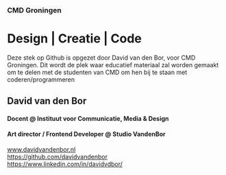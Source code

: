 ### CMD Groningen
# Design | Creatie | Code

Deze stek op Github is opgezet door David van den Bor, voor CMD Groningen. 
Dit wordt de plek waar educatief materiaal zal worden gemaakt om te delen met de studenten van CMD om hen bij te staan met coderen/programmeren


## David van den Bor
#### Docent @ Instituut voor Communicatie, Media & Design
#### Art director / Frontend Developer @ Studio VandenBor
www.davidvandenbor.nl <br>
https://github.com/davidvandenbor <br>
https://www.linkedin.com/in/davidvdbor/

